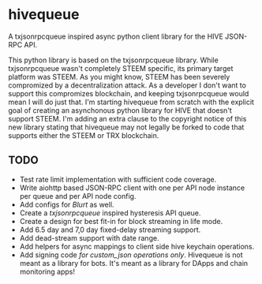 # hivequeue
A txjsonrpcqueue inspired async python client library for the HIVE JSON-RPC API.

This python library is based on the txjsonrpcqueue library. While txjsonrpcqueue wasn't completely STEEM specific, its primary target platform was STEEM. As you might know, STEEM has been severely compromized by a decentralization attack. As a developer I don't want to support this compromizes blockchain, and keeping txjsonrpcqueue would mean I will do just that. I'm starting hivequeue from scratch with the explicit goal of creating an asynchonous python library for HIVE that doesn't support STEEM. I'm adding an extra clause to the copyright notice of this new library stating that hivequeue may not legally be forked to code that supports either the STEEM or TRX blockchain. 

## TODO

* Test rate limit implementation with sufficient code coverage.
* Write aiohttp based JSON-RPC client with one per API node instance per queue and per API node config.
* Add configs for *Blurt* as well. 
* Create a *txjsonrpcqueue* inspired hysteresis API queue.
* Create a design for best fit-in for block streaming in life mode.
* Add 6.5 day and 7,0 day fixed-delay streaming support.
* Add dead-stream support with date range.
* Add helpers for async mappings to client side hive keychain operations.
* Add signing code *for custom_json operations only*. Hivequeue is not meant as a library for bots. It's meant as a library for DApps and chain monitoring apps!

 
